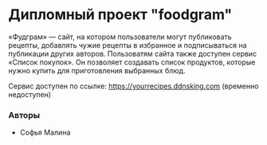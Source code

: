 # Дипломный проект "foodgram"

 «Фудграм» — сайт, на котором пользователи могут публиковать рецепты, добавлять чужие рецепты в избранное и подписываться на публикации других авторов. Пользоватям сайта также доступен сервис «Список покупок». Он позволяет создавать список продуктов, которые нужно купить для приготовления выбранных блюд.

Сервис доступен по ссылке: https://yourrecipes.ddnsking.com (временно недоступен)


### Авторы
- Софья Малина
